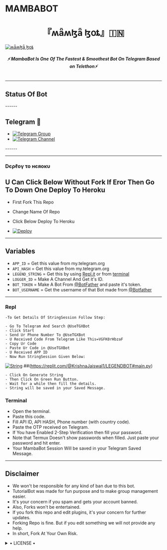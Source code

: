 # MAMBABOT
<h1 align="center">
<b> 『ʍǟʍɮǟ ɮօȶ』🇮🇳 </b>
</h1>

[![ʍǟʍɮǟ ɮօȶ](https://telegra.ph/file/.jpg)](https://github.com/SUKHPAL443/MAMBAUSERBOT)

<h6 align="center">
  <b>⚡ MambaBot Is One Of The Fastest & Smoothest Bot On Telegram Based on Telethon⚡</b>
</h6>

------
## Status Of Bot 
<p align="left">
------
  
## Telegram 🏪
  
- [![Telegram Group](https://img.shields.io/badge/Telegram-Group-brightgreen)](https://t.me/MAMBA_X_SUPPORT)
- [![Telegram Channel](https://img.shields.io/badge/Telegram-Channel-brightgreen)](https://t.me/MAMBA_NETWORK)
</p>
------

------------
<h3> Dєρℓογ το нєяοκυ </h3>

## U Can Click Below Without Fork If Eror Then Go To Down One Deploy To Heroku


</a>

- First Fork This Repo

- Change Name Of Repo

- Click Below Deploy To Heroku


- [![Deploy](https://telegra.ph/file/.jpg)](https://heroku.com/deploy/)


---------

## Variables

- `APP_ID`  =  Get this value from my.telegram.org
- `API_HASH`  =  Get this value from my.telegram.org
- `LEGEND_STRING`  =  Get this by using [Repl.it](#Repl) or from [terminal](#Terminal)
- `LOGGER_ID`  =  Make A Channel And Get it's ID.
- `BOT_TOKEN`  =  Make A Bot From [@BotFather](https://t.me/botfather) and paste it's token.
- `BOT_USERNAME`  =  Get the username of that Bot made from [@Botfather](https://t.me/botfather)

------
### Repl


    -To Get Details Of StringSession Follow Step: 

    - Go To Telegram And Search @UseTGXBot
    - Click Start
    - Send Ur Phone Number To @UseTGXBot
    - U Received Code From Telegram Like This=VGFK0rHbzaF
    - Copy Ur Code
    - Paste Ur Code in @UseTGXBot
    - U Received APP ID
    - Now Run StringSession Given Below:
   

[![String](https://telegra.ph/file/74bb4f8bdf13862c366f0.jpg)](https://replit.com/@Jaggi444/MAMBABOT#main.py) ##(https://replit.com/@KrishnaJaiswal1/LEGENDBOT#main.py) 

    - Click On Generate String
    - Then Click On Green Run Button.
    - Wait for a while then fill the details.
    - String will be saved in your Saved Message.


### Terminal
- Open the terminal.
- Paste this code.
- Fill API ID, API HASH, Phone number (with country code).
- Paste the OTP received on Telegram.
- If You have Enabled 2-Step Verification then fill your password.
- Note that Termux Doesn't show passwords when filled. Just paste your password and hit enter.
- Your MambaBot Session Will be saved in your Telegram Saved Message.


------
## Disclaimer
- We won't be responsible for any kind of ban due to this bot.
- TutorialBot was made for fun purpose and to make group management easier.
- It's your concern if you spam and gets your account banned.
- Also, Forks won't be entertained.
- If you fork this repo and edit plugins, it's your concern for further updates.
- Forking Repo is fine. But if you edit something we will not provide any help.
- In short, Fork At Your Own Risk.

<details>

  <summary> • LICENSE • </summary>

![](https://www.gnu.org/graphics/gplv3-or-later.png)

MAMBA

Poject [MAMBABOT](https://github.com/BOSS3D/MAMBABOT) is free software: you can redistribute it and/or modify

it under the terms of the GNU General Public License as published by

the Free Software Foundation, either version 3 of the License, or

(at your option) any later version.

This program is distributed in the hope that it will be useful,

but WITHOUT ANY WARRANTY; without even the implied warranty of

MERCHANTABILITY or FITNESS FOR A PARTICULAR PURPOSE.  See the

GNU General Public License for more details.

You should have received a copy of the GNU General Public License

along with this program. If not, see <https://www.gnu.org/licenses/>.

</details>

